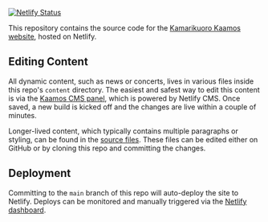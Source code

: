 [![Netlify Status](https://api.netlify.com/api/v1/badges/e0b6b6d4-8665-4f62-b760-37f781e4749b/deploy-status)](https://app.netlify.com/sites/kaamos/deploys)

This repository contains the source code for the [Kamarikuoro Kaamos website][kaamos-website], hosted on Netlify.

## Editing Content

All dynamic content, such as news or concerts, lives in various files inside this repo's `content` directory. The easiest and safest way to edit this content is via the [Kaamos CMS panel][kaamos-cms], which is powered by Netlify CMS. Once saved, a new build is kicked off and the changes are live within a couple of minutes.

Longer-lived content, which typically contains multiple paragraphs or styling, can be found in the [source files][pages-source]. These files can be edited either on GitHub or by cloning this repo and committing the changes.

## Deployment

Committing to the `main` branch of this repo will auto-deploy the site to Netlify. Deploys can be monitored and manually triggered via the [Netlify dashboard][netlify-deploys].


[kaamos-website]: https://www.kamarikuorokaamos.fi
[kaamos-cms]: https://kaamos.netlify.app/admin/
[pages-source]: https://github.com/kaamoskuoro/kaamos-website/tree/main/src/pages
[netlify-deploys]: https://app.netlify.com/sites/kaamos/deploys
